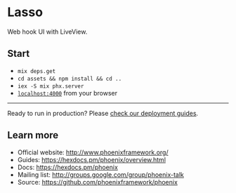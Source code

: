 # Lasso

Web hook UI with LiveView.

## Start

- `mix deps.get`
- `cd assets && npm install && cd ..`
- `iex -S mix phx.server`
- [`localhost:4000`](http://localhost:4000) from your browser

---

Ready to run in production? Please [check our deployment guides](https://hexdocs.pm/phoenix/deployment.html).

## Learn more

  * Official website: http://www.phoenixframework.org/
  * Guides: https://hexdocs.pm/phoenix/overview.html
  * Docs: https://hexdocs.pm/phoenix
  * Mailing list: http://groups.google.com/group/phoenix-talk
  * Source: https://github.com/phoenixframework/phoenix
